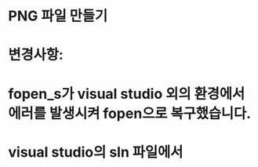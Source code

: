 # PNG 파일 만들기

# 변경사항: 
# fopen_s가 visual studio 외의 환경에서 에러를 발생시켜 fopen으로 복구했습니다. 
# visual studio의 sln 파일에서 
